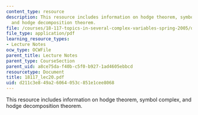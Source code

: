 ```yaml
---
content_type: resource
description: This resource includes information on hodge theorem, symbol complex,
  and hodge decomposition theorem.
file: /courses/18-117-topics-in-several-complex-variables-spring-2005/d211c3e849a26064053c851e1cee8068_18117_lec20.pdf
file_type: application/pdf
learning_resource_types:
- Lecture Notes
ocw_type: OCWFile
parent_title: Lecture Notes
parent_type: CourseSection
parent_uid: a8ce75da-f40b-c5f0-b927-1ad4605ebbcd
resourcetype: Document
title: 18117_lec20.pdf
uid: d211c3e8-49a2-6064-053c-851e1cee8068
---
```

This resource includes information on hodge theorem, symbol complex, and hodge decomposition theorem.

